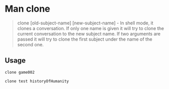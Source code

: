 # Man clone

> clone [old-subject-name] [new-subject-name] - In shell mode, it clones a conversation. If only one name is given it will try to clone the current conversation to the new subject name.
If two arguments are passed it will try to clone the first subject under the name of the second one.

## Usage

`clone game002`

`clone test historyOfHumanity`